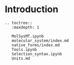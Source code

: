 # Introduction

```{eval-rst}
.. toctree::
   :maxdepth: 1

   MolSysMT.ipynb
   molecular_system/index.md
   native_forms/index.md
   Tools.ipynb
   Selection_syntax.ipynb
   Units.md
```
